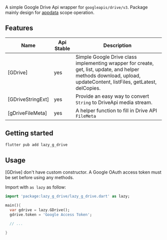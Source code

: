A simple Google Drive Api wrapper for `googleapis/drive/v3`. Package mainly design for [appdata](https://developers.google.com/drive/api/guides/appdata) scope operation.

## Features

Name|Api Stable|Description
---|---|---
[GDrive]|yes|Simple Google Drive class implementing wrapper for create, get, list, update, and helper methods download, upload, updateContent, listFiles, getLatest, delCopies.
[GDriveStringExt]|yes|Provide an easy way to convert `String` to DriveApi media stream.
[gDriveFileMeta]|yes|A helper function to fill in Drive API `FileMeta`

## Getting started

```sh
flutter pub add lazy_g_drive
```

## Usage

[GDrive] don't have custom constructor. A Google OAuth access token must be set before using any methods.

Import with `as lazy` as follow:

```dart
import 'package:lazy_g_drive/lazy_g_drive.dart' as lazy;

main(){
  var gdrive = lazy.GDrive();
  gdrive.token = 'Google Access Token';

  // ...

}
```
